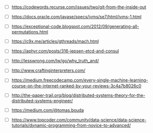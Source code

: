 - [ ] https://codewords.recurse.com/issues/two/git-from-the-inside-out
- [ ] https://docs.oracle.com/javase/specs/jvms/se7/html/jvms-1.html
- [ ] https://exceptional-code.blogspot.com/2012/09/generating-all-permutations.html
- [ ] https://c9x.me/articles/gthreads/mach.html
- [ ] https://aphyr.com/posts/316-jepsen-etcd-and-consul
- [ ] http://lesswrong.com/lw/go/why_truth_and/
- [ ] http://www.craftinginterpreters.com/
- [ ] https://medium.freecodecamp.com/every-single-machine-learning-course-on-the-internet-ranked-by-your-reviews-3c4a7b8026c0
- [ ] http://the-paper-trail.org/blog/distributed-systems-theory-for-the-distributed-systems-engineer/
- [ ] https://medium.com/@tomas.bouda
- [ ] https://www.topcoder.com/community/data-science/data-science-tutorials/dynamic-programming-from-novice-to-advanced/

